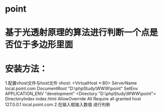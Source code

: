 # point
# 基于光透射原理的算法进行判断一个点是否位于多边形里面

# 安装方法：
1.配置vhost文件与host文件
vhost:
		<VirtualHost *:80>
		     ServerName local.point.com
		     DocumentRoot "D:\phpStudy\WWW\point"
		     SetEnv APPLICATION_ENV "development"
		     <Directory "D:\phpStudy\WWW\point">
		         DirectoryIndex index.html
		         AllowOverride All
		         Require all granted
		     </Directory>
		</VirtualHost>
host
		127.0.0.1		local.point.com
2.在输入框输入数值  进行判断
